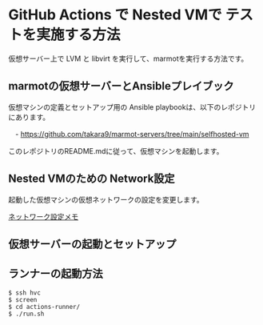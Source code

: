 # GitHub Actions で Nested VMで テストを実施する方法

仮想サーバー上で LVM と libvirt を実行して、marmotを実行する方法です。


## marmotの仮想サーバーとAnsibleプレイブック

仮想マシンの定義とセットアップ用の Ansible playbookは、以下のレポジトリにあります。

　- https://github.com/takara9/marmot-servers/tree/main/selfhosted-vm

このレポジトリのREADME.mdに従って、仮想マシンを起動します。


## Nested VMのための Network設定

起動した仮想マシンの仮想ネットワークの設定を変更します。

[ネットワーク設定メモ](network-setup.md)



## 仮想サーバーの起動とセットアップ


## ランナーの起動方法

```
$ ssh hvc
$ screen
$ cd actions-runner/
$ ./run.sh
```
